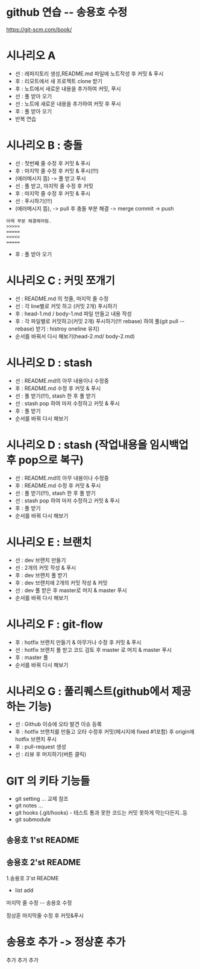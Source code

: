 # github 연습 -- 송용호 수정

https://git-scm.com/book/

# 시나리오 A
- 선 : 레파지토리 생성,README.md 파일에 노트작성  후 커밋 & 푸시
- 후 : 리모트에서 새 프로젝트 clone 받기
- 후 : 노트에서 새로운 내용을 추가하여 커밋, 푸시
- 선 : 풀 받아 오기
- 선 : 노트에 새로운 내용을 추가하여 커밋 후 푸시
- 후 : 풀 받아 오기
- 반복 연습

# 시나리오 B : 충돌
- 선 : 첫번째 줄 수정 후 커밋 & 푸시
- 후 : 마지막 줄 수정 후 커밋 & 푸시(!!!) 
 - (에러메시지 뜸) -> 풀 받고 푸시
- 선 : 풀 받고, 마지막 줄 수정 후 커밋
- 후 : 마지막 줄 수정 후 커밋 & 푸시
- 선 : 푸시하기(!!!)                    
 - (에러메시지 뜸), -> pull 후 충돌 부분 해결 -> merge commit -> push
```
아래 부분 해결해야됨.
>>>>>
=====
<<<<<
=====
```
- 후 : 풀 받아 오기

# 시나리오 C : 커밋 쪼개기
- 선 : README.md 의 첫줄, 마지막 줄 수정
- 선 : 각 line별로 커밋 하고 (커밋 2개) 푸시하기
- 후 : head-1.md / body-1.md 파일 만들고 내용 작성
- 후 : 각 파일별로 커밋하고(커밋 2개) 푸시하기(!!! rebase) 하여 풀(git pull --rebase) 받기 : histroy oneline 유지)
- 순서를 바꿔서 다시 해보기(head-2.md/ body-2.md)

# 시나리오 D : stash
- 선 : README.md의 아무 내용이나 수정중
- 후 : README.md 수정 후 커밋 & 푸시
- 선 : 풀 받기(!!!), stash 한 후 풀 받기
- 선 : stash pop 하여 마저 수정하고 커밋 & 푸시
- 후 : 풀 받기
- 순서를 바꿔 다시 해보기

# 시나리오 D : stash (작업내용을 임시백업후 pop으로 복구)
- 선 : README.md의 아무 내용이나 수정중
- 후 : README.md 수정 후 커밋 & 푸시
- 선 : 풀 받기(!!!), stash 한 후 풀 받기
- 선 : stash pop 하여 마저 수정하고 커밋 & 푸시
- 후 : 풀 받기
- 순서를 바꿔 다시 해보기

# 시나리오 E : 브랜치
- 선 : dev 브랜치 만들기
- 선 : 2개의 커밋 작성 & 푸시
- 후 : dev 브랜치 풀 받기
- 후 : dev 브랜치에 2개의 커밋 작성 & 커밋
- 선 : dev 풀 받은 후 master로 머지 & master 푸시
- 순서를 바꿔 다시 해보기

# 시나리오 F : git-flow
- 후 : hotfix 브랜치 만들기 & 아무거나 수정 후 커밋 & 푸시
- 선 : hotfix 브랜치 풀 받고 코드 검토 후 master 로 머지 & master 푸시
- 후 : master 풀
- 순서를 바꿔 다시 해보기

# 시나리오 G : 풀리퀘스트(github에서 제공하는 기능)
- 선 : Github 이슈에 오타 발견 이슈 등록
- 후 : hotfix 브랜치를 만들고 오타 수정후 커밋(메시지에 fixed #1포함) 후 origin에 hotfix 브랜치 푸시
- 후 : pull-request 생성
- 선 : 리뷰 후 머지하기(버튼 클릭)
 

# GIT 의 키타 기능들
- git setting ... 교제 참조
- git notes ...
- git hooks (.git/hooks) - 테스트 통과 못한 코드는 커밋 못하게 막는다든지..등
- git submodule


## 송용호 1'st README
## 송용호 2'st README


1.송용호 3'st README

- list add


마지막 줄 수정 -- 송용호 수정


정상훈 마지막줄 수정 후 커밋&푸시


#  송용호 추가 -> 정상훈 추가


추가
추가
추가